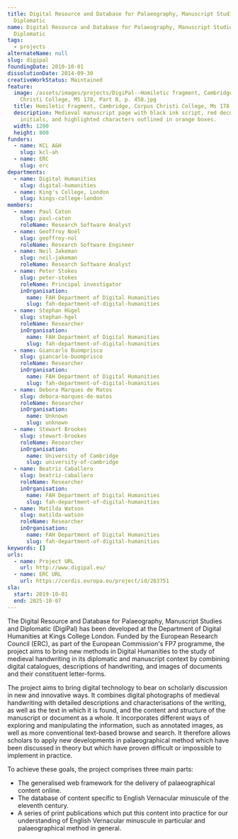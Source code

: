 ```yaml
---
title: Digital Resource and Database for Palaeography, Manuscript Studies and
  Diplomatic
name: Digital Resource and Database for Palaeography, Manuscript Studies and
  Diplomatic
tags:
  - projects
alternateName: null
slug: digipal
foundingDate: 2010-10-01
dissolutionDate: 2014-09-30
creativeWorkStatus: Maintained
feature:
  image: /assets/images/projects/DigiPal--Homiletic fragment, Cambridge, Corpus
    Christi College, MS 178, Part B, p. 458.jpg
  title: Homiletic Fragment, Cambridge, Corpus Christi College, Ms 178, Part B, P. 458
  description: Medieval manuscript page with black ink script, red decorative
    initials, and highlighted characters outlined in orange boxes.
  width: 1200
  height: 800
funders:
  - name: KCL A&H
    slug: kcl-ah
  - name: ERC
    slug: erc
departments:
  - name: Digital Humanities
    slug: digital-humanities
  - name: King's College, London
    slug: kings-college-london
members:
  - name: Paul Caton
    slug: paul-caton
    roleName: Research Software Analyst
  - name: Geoffroy Noël
    slug: geoffroy-nol
    roleName: Research Software Engineer
  - name: Neil Jakeman
    slug: neil-jakeman
    roleName: Research Software Analyst
  - name: Peter Stokes
    slug: peter-stokes
    roleName: Principal investigator
    inOrganisation:
      name: FAH Department of Digital Humanities
      slug: fah-department-of-digital-humanities
  - name: Stephan Hügel
    slug: stephan-hgel
    roleName: Researcher
    inOrganisation:
      name: FAH Department of Digital Humanities
      slug: fah-department-of-digital-humanities
  - name: Giancarlo Buomprisco
    slug: giancarlo-buomprisco
    roleName: Researcher
    inOrganisation:
      name: FAH Department of Digital Humanities
      slug: fah-department-of-digital-humanities
  - name: Debora Marques de Matos
    slug: debora-marques-de-matos
    roleName: Researcher
    inOrganisation:
      name: Unknown
      slug: unknown
  - name: Stewart Brookes
    slug: stewart-brookes
    roleName: Researcher
    inOrganisation:
      name: University of Cambridge
      slug: university-of-cambridge
  - name: Beatriz Caballero
    slug: beatriz-caballero
    roleName: Researcher
    inOrganisation:
      name: FAH Department of Digital Humanities
      slug: fah-department-of-digital-humanities
  - name: Matilda Watson
    slug: matilda-watson
    roleName: Researcher
    inOrganisation:
      name: FAH Department of Digital Humanities
      slug: fah-department-of-digital-humanities
keywords: []
urls:
  - name: Project URL
    url: http://www.digipal.eu/
  - name: ERC URL
    url: https://cordis.europa.eu/project/id/263751
sla:
  start: 2019-10-01
  end: 2025-10-07
---
```


The Digital Resource and Database for Palaeography, Manuscript Studies and Diplomatic (DigiPal) has been developed at the Department of Digital Humanities at Kings College London. Funded by the European Research Council (ERC), as part of the European Commission's FP7 programme, the project aims to bring new methods in Digital Humanities to the study of medieval handwriting in its diplomatic and manuscript context by combining digital catalogues, descriptions of handwriting, and images of documents and their constituent letter-forms.

The project aims to bring digital technology to bear on scholarly discussion in new and innovative ways. It combines digital photographs of medieval handwriting with detailed descriptions and characterisations of the writing, as well as the text in which it is found, and the content and structure of the manuscript or document as a whole. It incorporates different ways of exploring and manipulating the information, such as annotated images, as well as more conventional text-based browse and search. It therefore allows scholars to apply new developments in palaeographical method which have been discussed in theory but which have proven difficult or impossible to implement in practice.

To achieve these goals, the project comprises three main parts:

- The generalised web framework for the delivery of palaeographical content online.
- The database of content specific to English Vernacular minuscule of the eleventh century.
- A series of print publications which put this content into practice for our understanding of English Vernacular minuscule in particular and palaeographical method in general.
